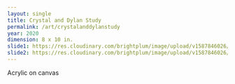 ```yaml
---
layout: single
title: Crystal and Dylan Study
permalink: /art/crystalanddylanstudy
year: 2020
dimension: 8 x 10 in.
slide1: https://res.cloudinary.com/brightplum/image/upload/v1587846026/ashleyjan/2020/Crystal_and_Dylan_Study.jpg
slide2: https://res.cloudinary.com/brightplum/image/upload/v1587846026/ashleyjan/2020/Crystal_and_Dylan_Study.jpg
---
```


Acrylic on canvas
